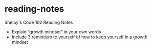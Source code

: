 # reading-notes
Shelby's Code 102 Reading Notes
* Explain “growth mindset” in your own words
* Include 3 reminders to yourself of how to keep yourself in a growth mindset
